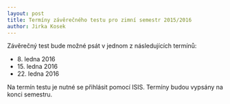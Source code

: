 ```yaml
---
layout: post
title: Termíny závěrečného testu pro zimní semestr 2015/2016
author: Jirka Kosek
---
```


Závěrečný test bude možné psát v jednom z následujících termínů:

* 8. ledna 2016
* 15. ledna 2016
* 22. ledna 2016

Na termín testu je nutné se přihlásit pomocí ISIS. Termíny budou
vypsány na konci semestru.
